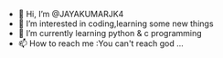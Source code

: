 - 👋 Hi, I’m @JAYAKUMARJK4
- 👀 I’m interested in coding,learning some new things
- 🌱 I’m currently learning python & c programming
- 📫 How to reach me :You can't reach god ...

